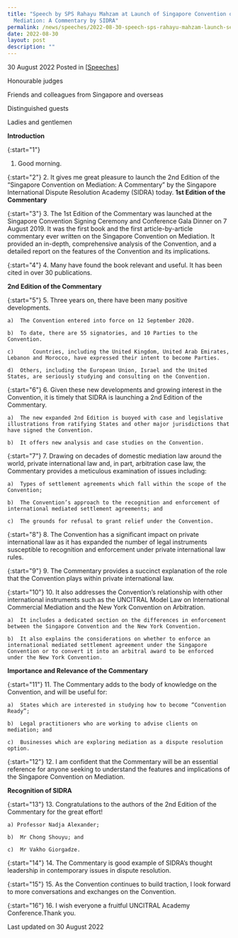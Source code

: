 ```yaml
---
title: "Speech by SPS Rahayu Mahzam at Launch of Singapore Convention on
  Mediation: A Commentary by SIDRA"
permalink: /news/speeches/2022-08-30-speech-sps-rahayu-mahzam-launch-second-edition-scm-commentary-book-sidra/
date: 2022-08-30
layout: post
description: ""
---
```

30 August 2022 Posted in [[Speeches](/news/speeches)]

Honourable judges

Friends and colleagues from Singapore and overseas

Distinguished guests

Ladies and gentlemen

**Introduction**

{:start="1"}
1.	Good morning. 

{:start="2"}
2.	It gives me great pleasure to launch the 2nd Edition of the “Singapore Convention on Mediation: A Commentary” by the Singapore International Dispute Resolution Academy (SIDRA) today.
**1st Edition of the Commentary**

{:start="3"}
3.	The 1st Edition of the Commentary was launched at the Singapore Convention Signing Ceremony and Conference Gala Dinner on 7 August 2019. It was the first book and the first article-by-article commentary ever written on the Singapore Convention on Mediation.  It provided an in-depth, comprehensive analysis of the Convention, and a detailed report on the features of the Convention and its implications. 

{:start="4"}
4.	Many have found the book relevant and useful. It has been cited in over 30 publications. 

**2nd Edition of the Commentary**

{:start="5"}
5.	Three years on, there have been many positive developments.

    a)	The Convention entered into force on 12 September 2020.

    b)	To date, there are 55 signatories, and 10 Parties to the Convention. 

    c)		Countries, including the United Kingdom, United Arab Emirates, Lebanon and Morocco, have expressed their intent to become Parties.

    d)	Others, including the European Union, Israel and the United States, are seriously studying and consulting on the Convention. 

{:start="6"}
6.	Given these new developments and growing interest in the Convention, it is timely that SIDRA is launching a 2nd Edition of the Commentary.

    a)	The new expanded 2nd Edition is buoyed with case and legislative illustrations from ratifying States and other major jurisdictions that have signed the Convention. 

    b)	It offers new analysis and case studies on the Convention. 

{:start="7"}
7.	Drawing on decades of domestic mediation law around the world, private international law and, in part, arbitration case law, the Commentary provides a meticulous examination of issues including:

    a)	Types of settlement agreements which fall within the scope of the Convention; 

    b)	The Convention’s approach to the recognition and enforcement of international mediated settlement agreements; and

    c)	The grounds for refusal to grant relief under the Convention.

{:start="8"}
8.	The Convention has a significant impact on private international law as it has expanded the number of legal instruments susceptible to recognition and enforcement under private international law rules. 

{:start="9"}
9.	The Commentary provides a succinct explanation of the role that the Convention plays within private international law. 

{:start="10"}
10.	It also addresses the Convention’s relationship with other international instruments such as the UNCITRAL Model Law on International Commercial Mediation and the New York Convention on Arbitration. 

    a)	It includes a dedicated section on the differences in enforcement between the Singapore Convention and the New York Convention. 

    b)	It also explains the considerations on whether to enforce an international mediated settlement agreement under the Singapore Convention or to convert it into an arbitral award to be enforced under the New York Convention. 

**Importance and Relevance of the Commentary**

{:start="11"}
11.	The Commentary adds to the body of knowledge on the Convention, and will be useful for: 

    a)	States which are interested in studying how to become “Convention Ready”; 

    b)	Legal practitioners who are working to advise clients on mediation; and 

    c)	Businesses which are exploring mediation as a dispute resolution option. 

{:start="12"}
12.	I am confident that the Commentary will be an essential reference for anyone seeking to understand the features and implications of the Singapore Convention on Mediation. 

**Recognition of SIDRA**

{:start="13"}
13.	Congratulations to the authors of the 2nd Edition of the Commentary for the great effort! 

    a) Professor Nadja Alexander; 

    b)	Mr Chong Shouyu; and 
		
    c)	Mr Vakho Giorgadze. 

{:start="14"}
14.	The Commentary is good example of SIDRA’s thought leadership in contemporary issues in dispute resolution. 

{:start="15"}
15.	As the Convention continues to build traction, I look forward to more conversations and exchanges on the Convention.   

{:start="16"}
16.	I wish everyone a fruitful UNCITRAL Academy Conference.Thank you.

<p class="right-side-updated">Last updated on 30 August 2022</p>